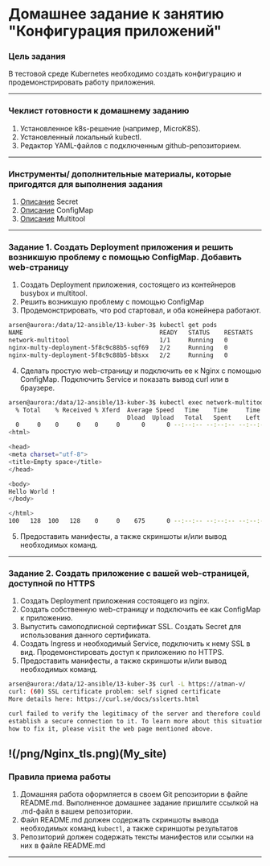 # Домашнее задание к занятию "Конфигурация приложений"

### Цель задания

В тестовой среде Kubernetes необходимо создать конфигурацию и продемонстрировать работу приложения.

------

### Чеклист готовности к домашнему заданию

1. Установленное k8s-решение (например, MicroK8S).
2. Установленный локальный kubectl.
3. Редактор YAML-файлов с подключенным github-репозиторием.

------

### Инструменты/ дополнительные материалы, которые пригодятся для выполнения задания

1. [Описание](https://kubernetes.io/docs/concepts/configuration/secret/) Secret
2. [Описание](https://kubernetes.io/docs/concepts/configuration/configmap/) ConfigMap
3. [Описание](https://github.com/wbitt/Network-MultiTool) Multitool

------

### Задание 1. Создать Deployment приложения и решить возникшую проблему с помощью ConfigMap. Добавить web-страницу

1. Создать Deployment приложения, состоящего из контейнеров busybox и multitool.
2. Решить возникшую проблему с помощью ConfigMap
3. Продемонстрировать, что pod стартовал, и оба конейнера работают.
```bash
arsen@aurora:/data/12-ansible/13-kuber-3$ kubectl get pods
NAME                                      READY   STATUS    RESTARTS   AGE
network-multitool                         1/1     Running   0          43m
nginx-multy-deployment-5f8c9c88b5-sqf69   2/2     Running   0          9s
nginx-multy-deployment-5f8c9c88b5-b8sxx   2/2     Running   0          9s

```
4. Сделать простую web-страницу и подключить ее к Nginx с помощью ConfigMap. Подключить Service и показать вывод curl или в браузере.
```bash
arsen@aurora:/data/12-ansible/13-kuber-3$ kubectl exec network-multitool -- curl netology-svc1
  % Total    % Received % Xferd  Average Speed   Time    Time     Time  Current
                                 Dload  Upload   Total   Spent    Left  Speed
  0     0    0     0    0     0      0      0 --:--:-- --:--:-- --:--:--     0<!DOCTYPE html>
<html>

<head>
<meta charset="utf-8">
<title>Empty space</title>
</head>

<body>
Hello World !
</body>

</html>
100   128  100   128    0     0    675      0 --:--:-- --:--:-- --:--:--  125k
```
5. Предоставить манифесты, а также скриншоты и/или вывод необходимых команд.

------

### Задание 2. Создать приложение с вашей web-страницей, доступной по HTTPS 

1. Создать Deployment приложения состоящего из nginx.
2. Создать собственную web-страницу и подключить ее как ConfigMap к приложению.
3. Выпустить самоподписной сертификат SSL. Создать Secret для использования данного сертификата.
4. Создать Ingress и необходимый Service, подключить к нему SSL в вид. Продемонстировать доступ к приложению по HTTPS. 
4. Предоставить манифесты, а также скриншоты и/или вывод необходимых команд.
```bash
arsen@aurora:/data/12-ansible/13-kuber-3$ curl -L https://atman-v/
curl: (60) SSL certificate problem: self signed certificate
More details here: https://curl.se/docs/sslcerts.html

curl failed to verify the legitimacy of the server and therefore could not
establish a secure connection to it. To learn more about this situation and
how to fix it, please visit the web page mentioned above.
```
!(/png/Nginx_tls.png)(My_site)
------

### Правила приема работы

1. Домашняя работа оформляется в своем Git репозитории в файле README.md. Выполненное домашнее задание пришлите ссылкой на .md-файл в вашем репозитории.
2. Файл README.md должен содержать скриншоты вывода необходимых команд `kubectl`, а также скриншоты результатов
3. Репозиторий должен содержать тексты манифестов или ссылки на них в файле README.md

------
